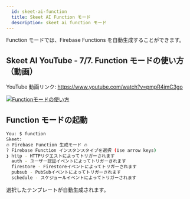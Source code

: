 ```yaml
---
  id: skeet-ai-function
  title: Skeet AI Function モード
  description: skeet ai function モード
---
```


Function モードでは、Firebase Functions を自動生成することができます。

## Skeet AI YouTube - 7/7. Function モードの使い方（動画）

YouTube 動画リンク: https://www.youtube.com/watch?v=pmpR4imC3go

[![Functionモードの使い方](https://storage.googleapis.com/skeet-assets/imgs/youtube/skeet-ai-function-ja-7.png)](https://www.youtube.com/watch?v=pmpR4imC3go)

## Function モードの起動

```bash
You: $ function
Skeet:
🔥 Firebase Function 生成モード 🔥
? Firebase Function インスタンスタイプを選択 (Use arrow keys)
❯ http - HTTPリクエストによってトリガーされます
  auth - ユーザー認証イベントによってトリガーされます
  firestore - Firestoreイベントによってトリガーされます
  pubsub - PubSubイベントによってトリガーされます
  schedule - スケジュールイベントによってトリガーされます
```

選択したテンプレートが自動生成されます。
